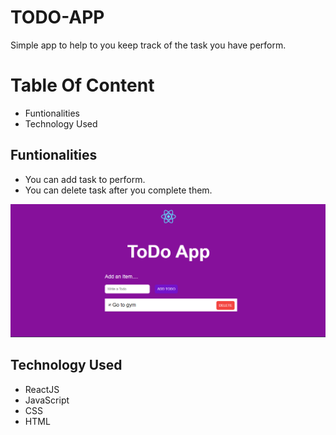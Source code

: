# TODO-APP
Simple app to help to you keep track of the task you have perform.

# Table Of Content

- Funtionalities
- Technology Used

## Funtionalities
- You can add task to perform.
- You can delete task after you complete them.

![srceen shot](https://raw.githubusercontent.com/amitverma07/ToDo-App/master/readm.png)

## Technology Used
- ReactJS
- JavaScript
- CSS
- HTML